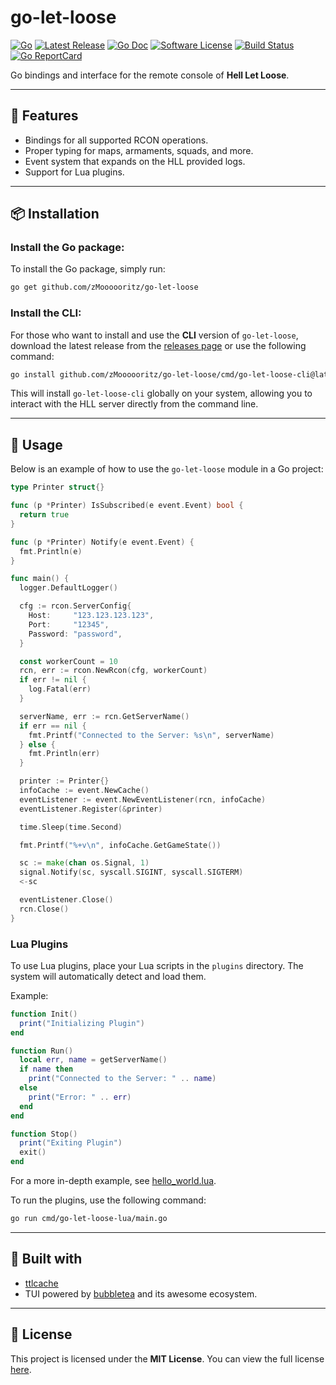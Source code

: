 go-let-loose
======

[![Go](https://img.shields.io/badge/Go-blue.svg?style=for-the-badge&logo=go)](https://go.dev/)
[![Latest Release](https://img.shields.io/github/release/zMoooooritz/go-let-loose.svg?style=for-the-badge)](https://github.com/zMoooooritz/go-let-loose/releases)
[![Go Doc](https://img.shields.io/badge/godoc-reference-blue.svg?style=for-the-badge)](https://pkg.go.dev/github.com/zMoooooritz/go-let-loose)
[![Software License](https://img.shields.io/badge/license-MIT-blue.svg?style=for-the-badge)](/LICENSE)
[![Build Status](https://img.shields.io/github/actions/workflow/status/zMoooooritz/go-let-loose/build.yml?branch=master&style=for-the-badge)](https://github.com/zMoooooritz/go-let-loose/actions)
[![Go ReportCard](https://goreportcard.com/badge/github.com/zMoooooritz/go-let-loose?style=for-the-badge)](https://goreportcard.com/report/zMoooooritz/go-let-loose)

Go bindings and interface for the remote console of **Hell Let Loose**.

---

## 🚀 Features

- Bindings for all supported RCON operations.
- Proper typing for maps, armaments, squads, and more.
- Event system that expands on the HLL provided logs.
- Support for Lua plugins.

---

## 📦 Installation

### Install the Go package:

To install the Go package, simply run:

```bash
go get github.com/zMoooooritz/go-let-loose
```

### Install the CLI:

For those who want to install and use the **CLI** version of `go-let-loose`, download the latest release from the [releases page](https://github.com/zMoooooritz/go-let-loose/releases) or use the following command:

```bash
go install github.com/zMoooooritz/go-let-loose/cmd/go-let-loose-cli@latest
```

This will install `go-let-loose-cli` globally on your system, allowing you to interact with the HLL server directly from the command line.

---

## 📖 Usage

Below is an example of how to use the `go-let-loose` module in a Go project:

```go
type Printer struct{}

func (p *Printer) IsSubscribed(e event.Event) bool {
  return true
}

func (p *Printer) Notify(e event.Event) {
  fmt.Println(e)
}

func main() {
  logger.DefaultLogger()

  cfg := rcon.ServerConfig{
    Host:     "123.123.123.123",
    Port:     "12345",
    Password: "password",
  }

  const workerCount = 10
  rcn, err := rcon.NewRcon(cfg, workerCount)
  if err != nil {
    log.Fatal(err)
  }

  serverName, err := rcn.GetServerName()
  if err == nil {
    fmt.Printf("Connected to the Server: %s\n", serverName)
  } else {
    fmt.Println(err)
  }

  printer := Printer{}
  infoCache := event.NewCache()
  eventListener := event.NewEventListener(rcn, infoCache)
  eventListener.Register(&printer)

  time.Sleep(time.Second)

  fmt.Printf("%+v\n", infoCache.GetGameState())

  sc := make(chan os.Signal, 1)
  signal.Notify(sc, syscall.SIGINT, syscall.SIGTERM)
  <-sc

  eventListener.Close()
  rcn.Close()
}
```

### Lua Plugins

To use Lua plugins, place your Lua scripts in the `plugins` directory. The system will automatically detect and load them.

Example:

```lua
function Init()
  print("Initializing Plugin")
end

function Run()
  local err, name = getServerName()
  if name then
    print("Connected to the Server: " .. name)
  else
    print("Error: " .. err)
  end
end

function Stop()
  print("Exiting Plugin")
  exit()
end
```

For a more in-depth example, see [hello_world.lua](https://github.com/zMoooooritz/go-let-loose/blob/master/plugins/hello_world.lua).

To run the plugins, use the following command:

```bash
go run cmd/go-let-loose-lua/main.go
```

---

## 🔧 Built with

- [ttlcache](https://github.com/jellydator/ttlcache)
- TUI powered by [bubbletea](https://github.com/charmbracelet/bubbletea) and its awesome ecosystem.

---

## 📄 License

This project is licensed under the **MIT License**. You can view the full license [here](https://github.com/zMoooooritz/go-let-loose/blob/master/LICENSE).

